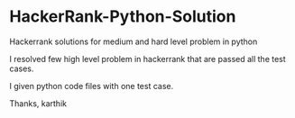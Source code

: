 # HackerRank-Python-Solution
Hackerrank solutions for  medium and hard level problem in python

I resolved few high level problem in hackerrank that are passed all the test cases.

I given python code files with one test case.

Thanks,
karthik
